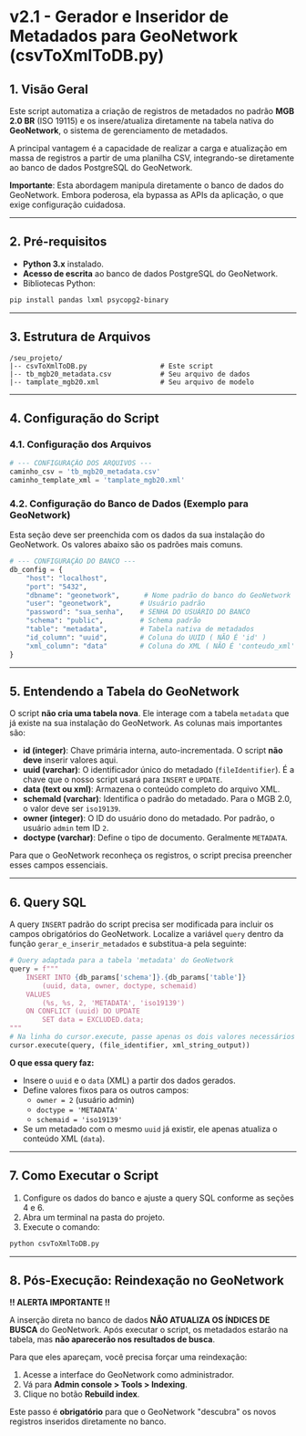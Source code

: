# v2.1 - Gerador e Inseridor de Metadados para GeoNetwork (csvToXmlToDB.py)

## 1. Visão Geral
Este script automatiza a criação de registros de metadados no padrão **MGB 2.0 BR** (ISO 19115) e os insere/atualiza diretamente na tabela nativa do **GeoNetwork**, o sistema de gerenciamento de metadados.

A principal vantagem é a capacidade de realizar a carga e atualização em massa de registros a partir de uma planilha CSV, integrando-se diretamente ao banco de dados PostgreSQL do GeoNetwork.

**Importante**: Esta abordagem manipula diretamente o banco de dados do GeoNetwork. Embora poderosa, ela bypassa as APIs da aplicação, o que exige configuração cuidadosa.

---

## 2. Pré-requisitos
- **Python 3.x** instalado.
- **Acesso de escrita** ao banco de dados PostgreSQL do GeoNetwork.
- Bibliotecas Python:
```bash
pip install pandas lxml psycopg2-binary
```

---

## 3. Estrutura de Arquivos
```
/seu_projeto/
|-- csvToXmlToDB.py                  # Este script
|-- tb_mgb20_metadata.csv            # Seu arquivo de dados
|-- tamplate_mgb20.xml               # Seu arquivo de modelo
```

---

## 4. Configuração do Script

### 4.1. Configuração dos Arquivos
```python
# --- CONFIGURAÇÃO DOS ARQUIVOS ---
caminho_csv = 'tb_mgb20_metadata.csv'
caminho_template_xml = 'tamplate_mgb20.xml'
```

### 4.2. Configuração do Banco de Dados (Exemplo para GeoNetwork)
Esta seção deve ser preenchida com os dados da sua instalação do GeoNetwork. Os valores abaixo são os padrões mais comuns.

```python
# --- CONFIGURAÇÃO DO BANCO ---
db_config = {
    "host": "localhost",
    "port": "5432",
    "dbname": "geonetwork",      # Nome padrão do banco do GeoNetwork
    "user": "geonetwork",       # Usuário padrão
    "password": "sua_senha",    # SENHA DO USUÁRIO DO BANCO
    "schema": "public",         # Schema padrão
    "table": "metadata",        # Tabela nativa de metadados
    "id_column": "uuid",        # Coluna do UUID ( NÃO É 'id' )
    "xml_column": "data"        # Coluna do XML ( NÃO É 'conteudo_xml' )
}
```

---

## 5. Entendendo a Tabela do GeoNetwork
O script **não cria uma tabela nova**. Ele interage com a tabela `metadata` que já existe na sua instalação do GeoNetwork. As colunas mais importantes são:

- **id (integer)**: Chave primária interna, auto-incrementada. O script **não deve** inserir valores aqui.
- **uuid (varchar)**: O identificador único do metadado (`fileIdentifier`). É a chave que o nosso script usará para `INSERT` e `UPDATE`.
- **data (text ou xml)**: Armazena o conteúdo completo do arquivo XML.
- **schemaId (varchar)**: Identifica o padrão do metadado. Para o MGB 2.0, o valor deve ser `iso19139`.
- **owner (integer)**: O ID do usuário dono do metadado. Por padrão, o usuário `admin` tem ID `2`.
- **doctype (varchar)**: Define o tipo de documento. Geralmente `METADATA`.

Para que o GeoNetwork reconheça os registros, o script precisa preencher esses campos essenciais.

---

## 6. Query SQL
A query `INSERT` padrão do script precisa ser modificada para incluir os campos obrigatórios do GeoNetwork. Localize a variável `query` dentro da função `gerar_e_inserir_metadados` e substitua-a pela seguinte:

```python
# Query adaptada para a tabela 'metadata' do GeoNetwork
query = f"""
    INSERT INTO {db_params['schema']}.{db_params['table']} 
        (uuid, data, owner, doctype, schemaid) 
    VALUES 
        (%s, %s, 2, 'METADATA', 'iso19139')
    ON CONFLICT (uuid) DO UPDATE 
        SET data = EXCLUDED.data;
"""
# Na linha do cursor.execute, passe apenas os dois valores necessários
cursor.execute(query, (file_identifier, xml_string_output))
```
**O que essa query faz:**
- Insere o `uuid` e o `data` (XML) a partir dos dados gerados.
- Define valores fixos para os outros campos:
  - `owner = 2` (usuário admin)
  - `doctype = 'METADATA'`
  - `schemaid = 'iso19139'`
- Se um metadado com o mesmo `uuid` já existir, ele apenas atualiza o conteúdo XML (`data`).

---

## 7. Como Executar o Script
1.  Configure os dados do banco e ajuste a query SQL conforme as seções 4 e 6.
2.  Abra um terminal na pasta do projeto.
3.  Execute o comando:
```bash
python csvToXmlToDB.py
```

---

## 8. Pós-Execução: Reindexação no GeoNetwork
**!! ALERTA IMPORTANTE !!**

A inserção direta no banco de dados **NÃO ATUALIZA OS ÍNDICES DE BUSCA** do GeoNetwork. Após executar o script, os metadados estarão na tabela, mas **não aparecerão nos resultados de busca**.

Para que eles apareçam, você precisa forçar uma reindexação:
1.  Acesse a interface do GeoNetwork como administrador.
2.  Vá para **Admin console > Tools > Indexing**.
3.  Clique no botão **Rebuild index**.

Este passo é **obrigatório** para que o GeoNetwork "descubra" os novos registros inseridos diretamente no banco.

```
